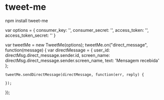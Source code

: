 # tweet-me

npm install tweet-me


var options = {
    consumer_key: '',
    consumer_secret: '',
    access_token: '',
    access_token_secret: ''
}

var tweetMe = new TweetMe(options);
tweetMe.on("direct_message", function(message) {
    var directMessage = {
        user_id: directMsg.direct_message.sender.id,
        screen_name: directMsg.direct_message.sender.screen_name,
        text: 'Mensagem recebida'
    };

    tweetMe.sendDirectMessage(directMessage, function(err, reply) {

    });
});
